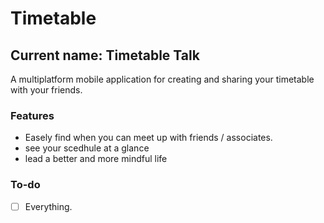 # Timetable
## Current name: __Timetable Talk__

A multiplatform mobile application for creating and sharing your timetable with your friends.

### Features
- Easely find when you can meet up with friends / associates.
- see your scedhule at a glance
- lead a better and more mindful life

### To-do
- [ ] Everything.

